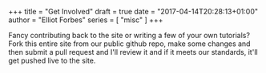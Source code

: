 +++
title = "Get Involved"
draft = true
date = "2017-04-14T20:28:13+01:00"
author = "Elliot Forbes"
series = [ "misc" ]
+++

Fancy contributing back to the site or writing a few of your own tutorials? Fork this entire site from our public github repo, make some changes and then submit a pull request and I'll review it and if it meets our standards, it'll get pushed live to the site.


